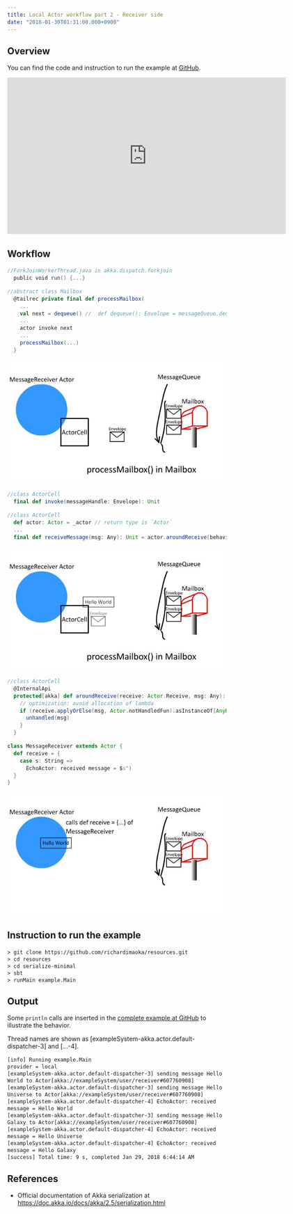 ```yaml
---
title: Local Actor workflow part 2 - Receiver side
date: "2018-01-30T01:31:00.000+0900"
---
```


## Overview

You can find the code and instruction to run the example at [GitHub](https://github.com/richardimaoka/resources/tree/master/local-minimal).

<iframe width="640" height="360" src="https://www.youtube.com/embed/LbuLAtN20HA" frameborder="0" allow="autoplay; encrypted-media" allowfullscreen></iframe>


## Workflow 

```scala
//ForkJoinWorkerThread.java in akka.dispatch.forkjoin
  public void run() {...} 
```

```scala
//abstract class Mailbox
  @tailrec private final def processMailbox(
    ...
    val next = dequeue() //  def dequeue(): Envelope = messageQueue.dequeue()
    ...
    actor invoke next
    ...
    processMailbox(...)
  }
```

![processmailbox](./processmailbox.jpg)


```scala
//class ActorCell
  final def invoke(messageHandle: Envelope): Unit
```

```scala
//class ActorCell
  def actor: Actor = _actor // return type is `Actor`
  ...
  final def receiveMessage(msg: Any): Unit = actor.aroundReceive(behaviorStack.head, msg)
```

![receivemessage](./receivemessage.jpg)

```scala
//class ActorCell
  @InternalApi
  protected[akka] def aroundReceive(receive: Actor.Receive, msg: Any): Unit = {
    // optimization: avoid allocation of lambda
    if (receive.applyOrElse(msg, Actor.notHandledFun).asInstanceOf[AnyRef] eq Actor.NotHandled) {
      unhandled(msg)
    }
  }
```

```scala
class MessageReceiver extends Actor {
  def receive = {
    case s: String =>
      EchoActor: received message = $s")
  }
}
```

![receive](./receive.jpg)

## Instruction to run the example
```
> git clone https://github.com/richardimaoka/resources.git
> cd resources
> cd serialize-minimal
> sbt
> runMain example.Main
```

## Output 

Some `println` calls are inserted in the [complete example at GitHub](https://github.com/richardimaoka/resources/tree/master/local-minimal) to illustrate the behavior.

Thread names are shown as [exampleSystem-akka.actor.default-dispatcher-3] and [...-4].


```
[info] Running example.Main
provider = local
[exampleSystem-akka.actor.default-dispatcher-3] sending message Hello World to Actor[akka://exampleSystem/user/receiver#607760908]
[exampleSystem-akka.actor.default-dispatcher-3] sending message Hello Universe to Actor[akka://exampleSystem/user/receiver#607760908]
[exampleSystem-akka.actor.default-dispatcher-4] EchoActor: received message = Hello World
[exampleSystem-akka.actor.default-dispatcher-3] sending message Hello Galaxy to Actor[akka://exampleSystem/user/receiver#607760908]
[exampleSystem-akka.actor.default-dispatcher-4] EchoActor: received message = Hello Universe
[exampleSystem-akka.actor.default-dispatcher-4] EchoActor: received message = Hello Galaxy
[success] Total time: 9 s, completed Jan 29, 2018 6:44:14 AM
```

## References 

- Official documentation of Akka serialization at https://doc.akka.io/docs/akka/2.5/serialization.html
